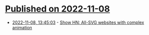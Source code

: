 # [Published on 2022-11-08](index.md)

* [2022-11-08, 13:45:03](https://news.ycombinator.com/item?id=33518845) - [Show HN: All-SVG websites with complex animation](https://svija.love/vibe)
